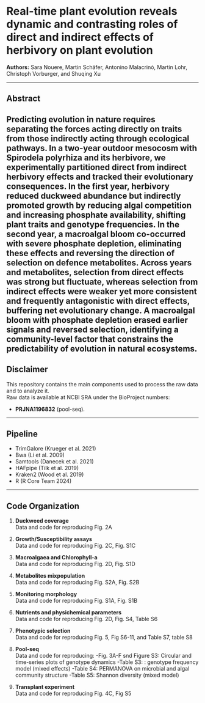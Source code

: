 # Real-time plant evolution reveals dynamic and contrasting roles of direct and indirect effects of herbivory on plant evolution

**Authors:** Sara Nouere, Martin Schäfer, Antonino Malacrinò, Martin Lohr, Christoph Vorburger, and Shuqing Xu

---

## Abstract
Predicting evolution in nature requires separating the forces acting directly on traits from those indirectly acting through ecological pathways. In a two-year outdoor mesocosm with Spirodela polyrhiza and its herbivore, we experimentally partitioned direct from indirect herbivory effects and tracked their evolutionary consequences. In the first year, herbivory reduced duckweed abundance but indirectly promoted growth by reducing algal competition and increasing phosphate availability, shifting plant traits and genotype frequencies. In the second year, a macroalgal bloom co-occurred with severe phosphate depletion, eliminating these effects and reversing the direction of selection on defence metabolites. Across years and metabolites, selection from direct effects was strong but fluctuate, whereas selection from indirect effects were weaker yet more consistent and frequently antagonistic with direct effects, buffering net evolutionary change. A macroalgal bloom with phosphate depletion erased earlier signals and reversed selection, identifying a community-level factor that constrains the predictability of evolution in natural ecosystems.
---

## Disclaimer
This repository contains the main components used to process the raw data and to analyze it.  
Raw data is available at NCBI SRA under the BioProject numbers:   
- **PRJNA1196832** (pool-seq).  

---

## Pipeline
- TrimGalore (Krueger et al. 2021)  
- Bwa (Li et al. 2009)  
- Samtools (Danecek et al. 2021)  
- HAFpipe (Tilk et al. 2019)  
- Kraken2 (Wood et al. 2019)  
- R (R Core Team 2024)  

---

## Code Organization
1. **Duckweed coverage**  
   Data and code for reproducing Fig. 2A   

2. **Growth/Susceptibility assays**  
   Data and code for reproducing Fig. 2C, Fig. S1C

3. **Macroalgaea and Chlorophyll-a**  
   Data and code for reproducing Fig. 2D, Fig. S1D

4. **Metabolites mixpopulation**  
   Data and code for reproducing Fig. S2A, Fig. S2B

5. **Monitoring morphology**  
   Data and code for reproducing Fig. S1A, Fig. S1B  

6. **Nutrients and physichemical parameters**  
   Data and code for reproducing Fig. 2D, Fig. S4, Table S6

7. **Phenotypic selection**  
   Data and code for reproducing Fig. 5, Fig S6-11, and Table S7, table S8   

6. **Pool-seq**  
   Data and code for reproducing:
   -Fig. 3A-F snd Figure S3: Circular and time-series plots of genotype dynamics
   -Table S3: : genotype frequency model (mixed effects)
   -Table S4: PERMANOVA on microbial and algal community structure
   -Table S5: Shannon diversity (mixed model) 

7. **Transplant experiment**  
   Data and code for reproducing Fig. 4C, Fig S5   
 
